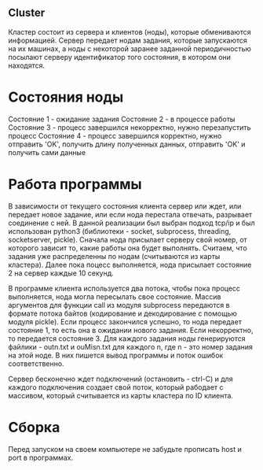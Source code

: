 ## Cluster

Кластер состоит из сервера и клиентов (ноды), которые обмениваются информацией. Сервер передает нодам задания, которые запускаются на их машинах, а ноды с некоторой заранее заданной периодичностью посылают серверу идентификатор того состояния, в котором они находятся. 

# Состояния ноды
Состояние 1 - ожидание задания 
Состояние 2 - в процессе работы 
Состояние 3 - процесс завершился некорректно, нужно перезапустить процесс 
Состояние 4 - процесс завершился корректно, нужно отправить 'OK', получить длину полученных данных, отправить 'OK' и получить сами данные 

# Работа программы
В зависимости от текущего состояния клиента сервер или ждет, или передает новое задание, или если нода перестала отвечать, разрывает соединение с ней. В данной реализации был выбран подход tcp/ip и был использован python3 (библиотеки - socket, subprocess, threading, socketserver, pickle). Сначала нода присылает серверу свой номер, от которого зависит то, какие работы она будет выполнять. Считаем, что задания уже распределенны по нодам (считываются из карты кластера). Далее пока поцесс выполняется, нода присылает состояние 2 на сервер каждые 10 секунд. 

В программе клиента используется два потока, чтобы пока процесс выполняется, нода могла пересылать свое состояние. Массив аргументов для функции call из модуля subprocess передаются в формате потока байтов (кодирование и декодирование с помощью модуля pickle). Если процесс закончился успешно, то нода передает состояние 1, то есть она в ожидании нового задания. Если некорректно, то передается состояние 3. Для каждого задания ноды генерируются файлики - outn.txt и ouMisn.txt для каждого n, где n - это номер задания на этой ноде. В них пишется вывод программы и поток ошибок соответственно. 

Сервер бесконечно ждет подключений (остановить - ctrl-C) и для каждого подключения создает свой поток, который рабодает с массивом, который считывается из карты кластера по ID клиента. 

# Сборка
Перед запуском на своем компьютере не забудьте прописать host и port в программах.
